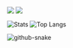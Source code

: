 ![](https://img.shields.io/badge/Typescript-blue?logo=typescript&logoColor=white) ![](https://komarev.com/ghpvc/?username=Mortynex&color=ff69b4)

![Stats](https://github-readme-stats.vercel.app/api?username=mortynex&show_icons=true&title_color=ffffff&text_color=e8e8e8&bg_color=0d1117&hide_border=true&locale=en ) ![Top Langs](https://github-readme-stats.vercel.app/api/top-langs?username=mortynex&show_icons=true&title_color=ffffff&text_color=e8e8e8&bg_color=0d1117&hide_border=true&locale=en&layout=compact)

<picture>
  <source media="(prefers-color-scheme: dark)" srcset="https://raw.githubusercontent.com/mortynex/mortynex/output/github-contribution-grid-snake-dark.svg" />
  <source media="(prefers-color-scheme: light)" srcset="https://raw.githubusercontent.com/mortynex/mortynex/output/github-contribution-grid-snake.svg" />
  <img alt="github-snake" src="github-snake.svg" />
</picture>
